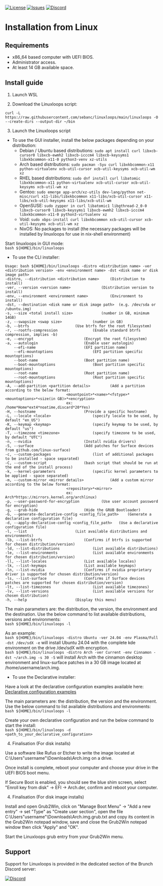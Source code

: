 <div id="top"></div>

<!-- Shields/Logos -->
[![License][license-shield]][license-url]
[![Issues][issues-shield]][issues-url]
[![Discord][discord-shield]][discord-url]

<!-- Installation Guide -->
# Installation from Linux

## Requirements
- x86_64 based computer with UEFI BIOS.  
- Administrator access.  
- At least 14 GB available space.  

## Install guide

1. Launch WSL  

2. Download the Linuxloops script:  

`curl -L https://raw.githubusercontent.com/sebanc/linuxloops/main/linuxloops -O --create-dirs --output-dir ~/bin`  
  
3. Launch the Linuxloops script  

- To use the GUI installer, install the below packages depending on your distribution:  
  * Debian / Ubuntu based distributions: `sudo apt install curl libxcb-cursor0 libxcb-ewmh2 libxcb-icccm4 libxcb-keysyms1 libxkbcommon-x11-0 python3-venv xz-utils`  
  * Arch based distributions: `sudo pacman -Syu curl libxkbcommon-x11 python-virtualenv xcb-util-cursor xcb-util-keysyms xcb-util-wm xz`  
  * RHEL based distributions: `sudo dnf install curl libatomic libxkbcommon-x11 python-virtualenv xcb-util-cursor xcb-util-keysyms xcb-util-wm xz`  
  * Gentoo: `sudo emerge app-arch/xz-utils dev-lang/python net-misc/curl x11-libs/libxkbcommon x11-libs/xcb-util-cursor x11-libs/xcb-util-keysyms x11-libs/xcb-util-wm`  
  * OpenSUSE: `sudo zypper in curl libatomic1 libgthread-2_0-0 libxcb-cursor0 libxcb-keysyms1 libxcb-ewmh2 libxcb-icccm4 libxkbcommon-x11-0 python3-virtualenv xz`  
  * Void: `sudo xbps-install curl libxkbcommon xcb-util-cursor xcb-util-keysyms xcb-util-wm xz`  
  * NixOS: No packages to install (the necessary packages will be installed by linuxloops for use in nix-shell environment)  

Start linuxloops in GUI mode:  
`bash ${HOME}/bin/linuxloops`  

- To use the CLI installer:  
```
Usage: bash ${HOME}/bin/linuxloops -distro <distribution name> -ver <distribution version> -env <environment name> -dst <disk name or disk image path>
-distro, --distribution <distribution name>		(Distribution to install)
-ver, --version <version name>				(Distribution version to install)
-env, --environment <environment name>			(Environment to install)
-dst, --destination <disk name or disk image path>	(e.g. /dev/sda or /ubuntu.img)
-s, --size <total install size>				(number in GB, minimum 14GB)
-z, --swapsize <swap size>				(number in GB)
-b, --btrfs						(Use btrfs for the root filesystem)
-r, --rootfs-compression				(Enable standard btrfs compression, implies -b)
-e, --encrypt						(Encrypt the root filesystem)
-a, --autologin						(Enable user autologin)
    --efi-name						(EFI partition name)
    --efi-mountoptions					(EFI partition specific mountoptions)
    --boot-name						(Boot partition name)
    --boot-mountoptions					(Boot partition specific mountoptions)
    --root-name						(Root partition name)
    --root-mountoptions					(Root partition specific mountoptions)
-A, --add-partition <partition details>			(Add a partition according to the below format:
							<mountpoint>*<name>*<fstype>*<mountoptions>*<size(in GB)>*<encryption>
							ex: /home*Home*ext4*noatime,discard*20*Yes)
-H, --hostname						(Provide a specific hostname)
-L, --locale <locale>					(specify locale to be used, by default "en_US")
-K, --keymap <keymap>					(specify keymap to be used, by default "us")
-T, --timezone <timezone>				(specify timezone to be used, by default "UTC")
-n, --nvidia						(Install nvidia drivers)
-S, --surface						(Add patches for Surface devices from github.com/linux-surface)
-c, --custom-packages					(list of additional packages to be installed - space separated)
-C, --custom-script					(bash script that should be run at the end of the install process)
-k, --kernel-parameters					(specific kernel parameters to be applied - space separated)
-m, --custom-mirror <mirror details>			(Add a custom mirror according to the below format:
							<repository>*<mirror>
							ex: Arch*https://mirrors.kernel.org/archlinux)
-p, --user-password-for-encryption			(Use user account password for encryption)
-g, --grub-hide						(Hide the GRUB Bootloader)
-G, --generate-declarative-config <config_file_path>	(Generate a declarative configuration file)
-d, --apply-declarative-config <config_file_path>	(Use a declarative configuration file)
-l, --list						(List available distributions and environments)
-lb, --list-btrfs					(Confirms if btrfs is supported for chosen distribution/version)
-ld, --list-distributions				(List available distributions)
-le, --list-environments				(List available environments for chosen distribution/version)
-ll, --list-locales					(List available locales)
-lk, --list-keymaps					(List available keymaps)
-ln, --list-nvidia					(Confirms if nvidia proprietary driver is supported for chosen distribution/version)
-ls, --list-surface					(Confirms if Surface devices patches are supported for chosen distribution/version)
-lt, --list-timezones					(List available timezones)
-lv, --list-versions					(List available versions for chosen distribution)
-h, --help						(Display this menu)
```

The main parameters are: the distribution, the version, the environment and the destination. Use the below command to list available distributions, versions and environments:  
`bash ${HOME}/bin/linuxloops -l`  

As an example:  
`bash ${HOME}/bin/linuxloops -distro Ubuntu -ver 24.04 -env Plasma/Full -dst /dev/sdX -e` will install Ubuntu 24.04 with the complete kde environment on the drive /dev/sdX with encryption.  
`bash ${HOME}/bin/linuxloops -distro Arch -ver Current -env Cinnamon -dst ~/arch.img -s 30 -S` will install Arch with the cinnamon desktop environment and linux-surface patches in a 30 GB image located at /home/username/arch.img.  

- To use the Declarative installer:  

Have a look at the declarative configuration examples available here:  
[Declarative configuration examples][Declarative configuration examples]  

The main parameters are: the distribution, the version and the environment. Use the below command to list available distributions and environments:  
`bash ${HOME}/bin/linuxloops -l`  

Create your own declarative configuration and run the below command to start the install:  
`bash ${HOME}/bin/linuxloops -d <path_to_your_declarative_configuration>`  

4. Finalisation (For disk installs)  

Use a software like Rufus or Etcher to write the image located at C:\Users\"username"\Downloads\Arch.img on a drive.  

Once install is complete, reboot your computer and choose your drive in the UEFI BIOS boot menu.  

If Secure Boot is enabled, you should see the blue shim screen, select "Enroll key from disk" -> EFI -> Arch.der, confirm and reboot your computer.  

4. Finalisation (For disk image installs)  

Install and open Grub2Win, click on "Manage Boot Menu" -> "Add a new entry" -> set "Type" as "Create user section", open the file C:\Users\"username"\Downloads\Arch.img.grub.txt and copy its content in the Grub2Win notepad window, save and close the Grub2Win notepad window then click "Apply" and "OK".  

Start the Linuxloops grub entry from your Grub2Win menu.  

## Support

Support for Linuxloops is provided in the dedicated section of the Brunch Discord server:  

[![Discord][discord-shield]][discord-url]

<!-- Reference Links -->
<!-- Badges -->
[license-shield]: https://img.shields.io/github/license/sebanc/linuxloops?label=License&logo=Github&style=flat-square
[license-url]: ./LICENSE
[issues-shield]: https://img.shields.io/github/issues/sebanc/linuxloops?label=Issues&logo=Github&style=flat-square
[issues-url]: https://github.com/sebanc/linuxloops/issues
[discord-shield]: https://img.shields.io/badge/Discord-Join-7289da?style=flat-square&logo=discord&logoColor=%23FFFFFF
[discord-url]: https://discord.gg/x2EgK2M

[Declarative configuration examples]: ../Declarative_configuration_examples
